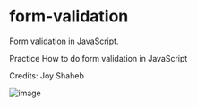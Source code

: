 # form-validation

Form validation in JavaScript.

Practice How to do form validation in JavaScript

Credits: Joy Shaheb

![image](https://user-images.githubusercontent.com/68031974/136858113-72e2add3-808c-40d5-9fbc-71c4d961e23a.png)
